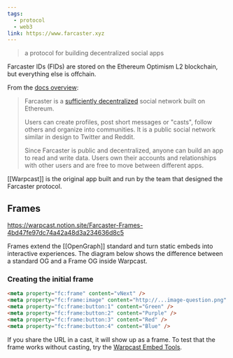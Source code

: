 ```yaml
---
tags:
  - protocol
  - web3
link: https://www.farcaster.xyz
---
```

> a protocol for building decentralized social apps

Farcaster IDs (FIDs) are stored on the Ethereum Optimism L2 blockchain, but everything else is offchain. 

From the [docs overview](https://docs.farcaster.xyz/learn/what-is-farcaster/overview):

> Farcaster is a [sufficiently decentralized](https://www.varunsrinivasan.com/2022/01/11/sufficient-decentralization-for-social-networks) social network built on Ethereum.
> 
> Users can create profiles, post short messages or "casts", follow others and organize into communities. It is a public social network similar in design to Twitter and Reddit.
> 
> Since Farcaster is public and decentralized, anyone can build an app to read and write data. Users own their accounts and relationships with other users and are free to move between different apps.

[[Warpcast]] is the original app built and run by the team that designed the Farcaster protocol. 

## Frames

<https://warpcast.notion.site/Farcaster-Frames-4bd47fe97dc74a42a48d3a234636d8c5>

Frames extend the [[OpenGraph]] standard and turn static embeds into interactive experiences. The diagram below shows the difference between a standard OG and a Frame OG inside Warpcast.

### Creating the initial frame

```html
<meta property="fc:frame" content="vNext" />
<meta property="fc:frame:image" content="http://...image-question.png" />
<meta property="fc:frame:button:1" content="Green" />
<meta property="fc:frame:button:2" content="Purple" />
<meta property="fc:frame:button:3" content="Red" />
<meta property="fc:frame:button:4" content="Blue" />
```

If you share the URL in a cast, it will show up as a frame. To test that the frame works without casting, try the [Warpcast Embed Tools](https://warpcast.com/~/developers/embeds).
